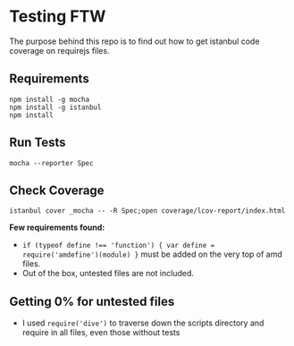 # Testing FTW

The purpose behind this repo is to find out how to get istanbul code coverage on requirejs files.

## Requirements

```
npm install -g mocha
npm install -g istanbul
npm install
```

## Run Tests

```
mocha --reporter Spec
```

## Check Coverage

```
istanbul cover _mocha -- -R Spec;open coverage/lcov-report/index.html
```

**Few requirements found:**
* `if (typeof define !== 'function') { var define = require('amdefine')(module) }` must be added on the very top of amd files.
* Out of the box, untested files are not included.

## Getting 0% for untested files
* I used `require('dive')` to traverse down the scripts directory and require in all files, even those without tests